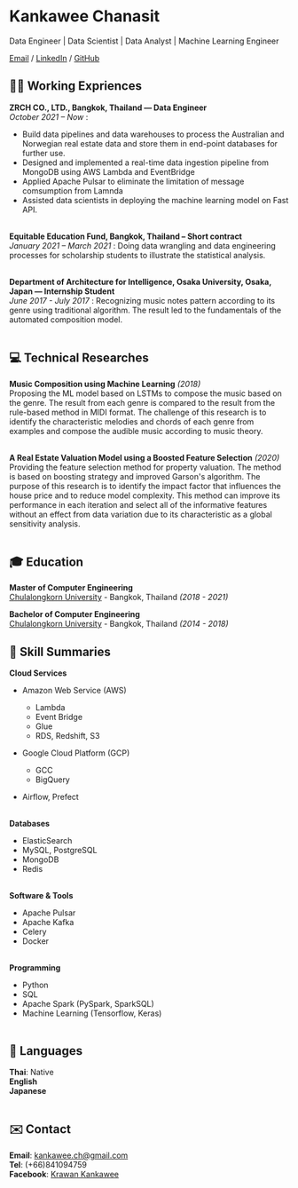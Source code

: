 # Kankawee Chanasit

Data Engineer | Data Scientist | Data Analyst | Machine Learning Engineer <br>

[Email](mailto:kankawee.ch@gmail.com) / [LinkedIn](https://www.linkedin.com/in/kankawee-chanasit-a4b715194/) / [GitHub](https://github.com/Zosmex/)

## 👨‍💻 Working Expriences

**ZRCH CO., LTD., Bangkok, Thailand — Data Engineer**  <br>
  _October 2021 – Now_ :
  - Build data pipelines and data warehouses to process the Australian and Norwegian real estate data and store them in end-point databases for further use.
  - Designed and implemented a real-time data ingestion pipeline from MongoDB using AWS Lambda and EventBridge
  - Applied Apache Pulsar to eliminate the limitation of message comsumption from Lamnda
  - Assisted data scientists in deploying the machine learning model on Fast API.
  <br><br>

**Equitable Education Fund, Bangkok, Thailand – Short contract** <br> 
  _January 2021 – March 2021_ :
  Doing data wrangling and data engineering processes for scholarship students to illustrate the statistical analysis.
  <br><br>

**Department of Architecture for Intelligence, Osaka University, Osaka, Japan — Internship Student**  <br>
  _June 2017 - July 2017_ : 
  Recognizing music notes pattern according to its genre using traditional algorithm. The result led to the fundamentals of the automated composition model.
  <br><br>

## 💻 Technical Researches

**Music Composition using Machine Learning**  _(2018)_ <br>
  Proposing the ML model based on LSTMs to compose the music based on the genre. The result from each genre is compared to the result from the rule-based method in MIDI format. The challenge of this research is to identify the characteristic melodies and chords of each genre from examples and compose the audible music according to music theory.
  <br><br>
  
**A Real Estate Valuation Model using a Boosted Feature Selection**  _(2020)_ <br>
  Providing the feature selection method for property valuation. The method is based on boosting strategy and improved Garson's algorithm. The purpose of this research is to identify the impact factor that influences the house price and to reduce model complexity. This method can improve its performance in each iteration and select all of the informative features without an effect from data variation due to its characteristic as a global sensitivity analysis.
  <br><br>
  
## 🎓 Education

**Master of Computer Engineering** <br>
[Chulalongkorn University](https://www.chula.ac.th/) - Bangkok, Thailand _(2018 - 2021)_

**Bachelor of Computer Engineering** <br>
[Chulalongkorn University](https://www.chula.ac.th/) - Bangkok, Thailand _(2014 - 2018)_

## 📌 Skill Summaries

**Cloud Services** <br>
  - Amazon Web Service (AWS)
    - Lambda
    - Event Bridge
    - Glue
    - RDS, Redshift, S3
    
  
  - Google Cloud Platform (GCP)
    - GCC
    - BigQuery
  
  - Airflow, Prefect
  <br><br>

**Databases** <br>
  - ElasticSearch
  - MySQL, PostgreSQL
  - MongoDB
  - Redis
<br><br>

**Software & Tools** <br>
  - Apache Pulsar
  - Apache Kafka
  - Celery
  - Docker
<br><br>

**Programming** <br>
  - Python
  - SQL
  - Apache Spark (PySpark, SparkSQL)
  - Machine Learning (Tensorflow, Keras)
  <br><br>

## 💬 Languages

**Thai**: Native <br>
**English** <br>
**Japanese**
<br><br>

## ✉️ Contact
**Email**: [kankawee.ch@gmail.com](mailto:kankawee.ch@gmail.com) <br>
**Tel**: (+66)841094759 <br>
**Facebook**: [Krawan Kankawee](https://www.facebook.com/k.kankawee) <br>
